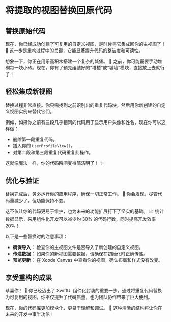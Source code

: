 ﻿# 将提取的视图替换回原代码

## 替换原始代码

现在，你已经成功创建了可复用的自定义视图，是时候将它集成回你的主视图了！ 🚀 这一步是重构过程中的关键，它能显著提升代码的整洁度和可读性。

想象一下，你正在用乐高积木搭建一个复杂的城堡。 🏰 之前，你可能需要手动堆砌每一块小砖。现在，你有了预先组装好的“塔楼”或“城墙”模块，直接放上去就行了！

## 轻松集成新视图

替换过程非常直接。你只需找到之前识别出的重复代码块，然后用你新创建的自定义视图实例来替代它们。

例如，如果你之前有三段几乎相同的代码用于显示用户头像和姓名，现在你可以这样做：

*   删除第一段重复代码。
*   插入你的 `UserProfileView()`。
*   对第二段和第三段重复代码重复此操作。

这就像魔法一样，你的代码瞬间变得简洁明了！ ✨

## 优化与验证

替换完成后，务必运行你的应用程序，确保一切正常工作。 🧐 你会发现，尽管代码量减少了，但功能保持不变。

这不仅让你的代码更易于维护，也为未来的功能扩展打下了坚实的基础。 📈 统计数据显示，采用组件化开发可以减少约 30% 的代码行数，同时提高开发效率 20%！

以下是一些替换时的注意事项：

*   **确保导入：** 检查你的主视图文件是否导入了新创建的自定义视图。
*   **传递数据：** 如果你的新视图需要数据，请确保在初始化时正确传递。
*   **预览更新：** 在 Xcode Canvas 中查看你的视图，确认布局和样式没有改变。

## 享受重构的成果

恭喜你！ 🎉 你已经迈出了 SwiftUI 组件化封装的重要一步。通过将重复代码替换为可复用的视图，你不仅提升了代码质量，也为团队协作带来了巨大便利。

现在，你的代码库更加模块化，更易于理解和调试。 🥳 这种清晰的结构将让你在未来的开发中事半功倍！

